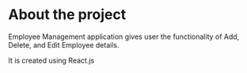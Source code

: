 # About the project

Employee Management application gives user the functionality of Add, Delete, and Edit Employee details.

It is created using React.js

